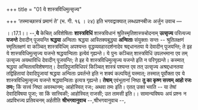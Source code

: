 +++
title = "01 ये शास्त्रविधिमुत्सृज्य"

+++
‘तस्माच्छास्त्रं प्रमाणं ते’ (भ. गी. १६ । २४) इति भगवद्वाक्यात् लब्धप्रश्नबीजः अर्जुन उवाच —
  
।।17.1।। --,**ये** केचित् अविशेषिताः **शास्त्रविधिं** शास्त्रविधानं
श्रुतिस्मृतिशास्त्रचोदनाम् **उत्सृज्य** परित्यज्य **यजन्ते** देवादीन्
पूजयन्ति **श्रद्धया** अन्विताः श्रद्धया आस्तिक्यबुद्ध्या **अन्विताः**
संयुक्ताः सन्तः -- श्रुतिलक्षणं स्मृतिलक्षणं वा कञ्चित् शास्त्रविधिम्
अपश्यन्तः वृद्धव्यवहारदर्शनादेव श्रद्दधानतया ये देवादीन् पूजयन्ति; ते इह
ये शास्त्रविधिमुत्सृज्य यजन्ते श्रद्धयान्विताः इत्येवं गृह्यन्ते। ये
पुनः कञ्चित् शास्त्रविधिं उपलभमाना एव तम् उत्सृज्य अयथाविधि देवादीन्
पूजयन्ति; ते इह ये शास्त्रविधिमुत्सृज्य यजन्ते इति न परिगृह्यन्ते।
कस्मात् श्रद्धया अन्वितत्वविशेषणात्। देवादिपूजाविधिपरं किञ्चित् शास्त्रं
पश्यन्त एव तत् उत्सृज्य अश्रद्दधानतया तद्विहितायां देवादिपूजायां
श्रद्धया अन्विताः प्रवर्तन्ते इति न शक्यं कल्पयितुं यस्मात्; तस्मात्
पूर्वोक्ता एव ये शास्त्रविधिमुत्सृज्य यजन्ते श्रद्धयान्विताः इत्यत्र
गृह्यन्ते। **तेषाम्** एवंभूतानां निष्ठा **तु का कृष्ण सत्त्वम् आहो रजः
तमः;** किं सत्त्वं निष्ठा अवस्थानम्; आहोस्वित् रजः; अथवा तमः इति। एतत्
उक्तं भवति -- या तेषां देवादिविषया पूजा; सा किं सात्त्विकी; आहोस्वित्
राजसी; उत तामसी इति।। सामान्यविषयः अयं प्रश्नः न अप्रविभज्य प्रतिवचनम्
अर्हतीति **श्रीभगवानुवाच** --,श्रीभगवानुवाच --,

